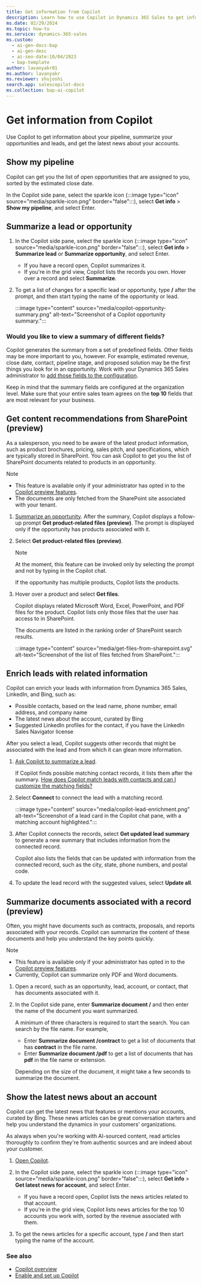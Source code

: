 ```yaml
---
title: Get information from Copilot
description: Learn how to use Copilot in Dynamics 365 Sales to get information about your pipeline, summarize leads and opportunities, and get the latest news about your accounts.
ms.date: 02/29/2024
ms.topic: how-to
ms.service: dynamics-365-sales
ms.custom:
  - ai-gen-docs-bap
  - ai-gen-desc
  - ai-seo-date:10/04/2023
  - bap-template
author: lavanyakr01
ms.author: lavanyakr
ms.reviewer: shujoshi
search.app: salescopilot-docs
ms.collection: bap-ai-copilot
---
```


# Get information from Copilot

Use Copilot to get information about your pipeline, summarize your opportunities and leads, and get the latest news about your accounts.

## Show my pipeline

Copilot can get you the list of open opportunities that are assigned to you, sorted by the estimated close date.

In the Copilot side pane, select the sparkle icon (:::image type="icon" source="media/sparkle-icon.png" border="false":::), select **Get info** > **Show my pipeline**, and select Enter.

## Summarize a lead or opportunity

1. In the Copilot side pane, select the sparkle icon (:::image type="icon" source="media/sparkle-icon.png" border="false":::), select **Get info** > **Summarize lead** or **Summarize opportunity**, and select Enter.

    - If you have a record open, Copilot summarizes it.
    - If you're in the grid view, Copilot lists the records you own. Hover over a record and select **Summarize**.

1. To get a list of changes for a specific lead or opportunity, type **/** after the prompt, and then start typing the name of the opportunity or lead.

    :::image type="content" source="media/copilot-opportunity-summary.png" alt-text="Screenshot of a Copilot opportunity summary.":::

### Would you like to view a summary of different fields?

Copilot generates the summary from a set of predefined fields. Other fields may be more important to you, however. For example, estimated revenue, close date, contact, pipeline stage, and proposed solution may be the first things you look for in an opportunity. Work with your Dynamics 365 Sales administrator to [add those fields to the configuration](enable-setup-copilot.md#configure-fields-for-generating-summaries-and-recent-changes-list).

Keep in mind that the summary fields are configured at the organization level. Make sure that your entire sales team agrees on the **top 10** fields that are most relevant for your business.

## Get content recommendations from SharePoint (preview)
 
As a salesperson, you need to be aware of the latest product information, such as product brochures, pricing, sales pitch, and specifications, which are typically stored in SharePoint. You can ask Copilot to get you the list of SharePoint documents related to products in an opportunity.

> [!NOTE]
>- This feature is available only if your administrator has opted in to the [Copilot preview features](copilot-preview-features.md).
>- The documents are only fetched from the SharePoint site associated with your tenant.  

1. [Summarize an opportunity](#summarize-a-lead-or-opportunity).
    After the summary, Copilot displays a follow-up prompt **Get product-related files (preview)**. The prompt is displayed only if the opportunity has products associated with it. 

2. Select **Get product-related files (preview)**. 
   > [!NOTE]
   > At the moment, this feature can be invoked only by selecting the prompt and not by typing in the Copilot chat. 

    If the opportunity has multiple products, Copilot lists the products.

3. Hover over a product and select **Get files**.

    Copilot displays related Microsoft Word, Excel, PowerPoint, and PDF files for the product. Copilot lists only those files that the user has access to in SharePoint.

    The documents are listed in the ranking order of SharePoint search results.

    :::image type="content" source="media/get-files-from-sharepoint.svg" alt-text="Screenshot of the list of files fetched from SharePoint.":::

## Enrich leads with related information

Copilot can enrich your leads with information from Dynamics 365 Sales, LinkedIn, and Bing, such as:

- Possible contacts, based on the lead name, phone number, email address, and company name
- The latest news about the account, curated by Bing
- Suggested LinkedIn profiles for the contact, if you have the LinkedIn Sales Navigator license

After you select a lead, Copilot suggests other records that might be associated with the lead and from which it can glean more information.

1. [Ask Copilot to summarize a lead](#summarize-a-lead-or-opportunity).

    If Copilot finds possible matching contact records, it lists them after the summary. [How does Copilot match leads with contacts and can I customize the matching fields?](sales-copilot-faq.md#how-does-copilot-match-leads-with-contacts-and-can-i-customize-the-matching-fields)

1. Select **Connect** to connect the lead with a matching record.

    :::image type="content" source="media/copilot-lead-enrichment.png" alt-text="Screenshot of a lead card in the Copilot chat pane, with a matching account highlighted.":::

1. After Copilot connects the records, select **Get updated lead summary** to generate a new summary that includes information from the connected record.

    Copilot also lists the fields that can be updated with information from the connected record, such as the city, state, phone numbers, and postal code.

1. To update the lead record with the suggested values, select **Update all**.

## Summarize documents associated with a record (preview)

Often, you might have documents such as contracts, proposals, and reports associated with your records. Copilot can summarize the content of these documents and help you understand the key points quickly.

> [!NOTE]
>- This feature is available only if your administrator has opted in to the [Copilot preview features](copilot-preview-features.md).
>- Currently, Copilot can summarize only PDF and Word documents. 

1. Open a record, such as an opportunity, lead, account, or contact, that has documents associated with it. 

1. In the Copilot side pane, enter **Summarize document /** and then enter the name of the document you want summarized. 

   A minimum of three characters is required to start the search. You can search by the file name. For example, 
    - Enter **Summarize document /contract** to get a list of documents that has **contract** in the file name.
    - Enter **Summarize document /pdf** to get a list of documents that has **pdf** in the file name or extension.

   Depending on the size of the document, it might take a few seconds to summarize the document.


## Show the latest news about an account

Copilot can get the latest news that features or mentions your accounts, curated by Bing. These news articles can be great conversation starters and help you understand the dynamics in your customers' organizations.

As always when you're working with AI-sourced content, read articles thoroughly to confirm they're from authentic sources and are indeed about your customer.

1. [Open Copilot](use-sales-copilot.md#open-copilot).

1. In the Copilot side pane, select the sparkle icon (:::image type="icon" source="media/sparkle-icon.png" border="false":::), select **Get info** > **Get latest news for account**, and select Enter.

    - If you have a record open, Copilot lists the news articles related to that account.
    - If you're in the grid view, Copilot lists news articles for the top 10 accounts you work with, sorted by the revenue associated with them.

1. To get the news articles for a specific account, type **/** and then start typing the name of the account.

### See also

- [Copilot overview](copilot-overview.md)
- [Enable and set up Copilot](enable-setup-copilot.md)


